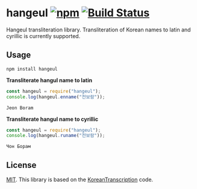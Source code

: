 # hangeul [![npm](https://badge.fury.io/js/hangeul.svg)](https://www.npmjs.com/package/hangeul) [![Build Status](https://travis-ci.org/kpopnet/hangeul.js.svg?branch=master)](https://travis-ci.org/kpopnet/hangeul.js)

Hangeul transliteration library. Transliteration of Korean names to latin and cyrillic is currently supported.

## Usage

```
npm install hangeul
```

**Transliterate hangul name to latin**

```js
const hangeul = require("hangeul");
console.log(hangeul.enname("전보람"));
```

```
Jeon Boram
```

**Transliterate hangul name to cyrillic**

```js
const hangeul = require("hangeul");
console.log(hangeul.runame("전보람"));
```

```
Чон Борам
```

## License

[MIT](LICENSE). This library is based on the [KoreanTranscription](https://github.com/ob-ivan/KoreanTranscription) code.
